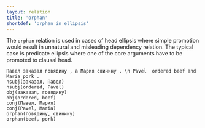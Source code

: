 ```yaml
---
layout: relation
title: 'orphan'
shortdef: 'orphan in ellipsis'
---
```


The `orphan` relation is used in cases of head ellipsis where simple promotion would result in unnatural 
and misleading dependency relation. The typical case is predicate ellipsis where one of the core arguments 
have to be promoted to clausal head.

~~~ sdparse
Павел заказал говядину , а Мария свинину . \n Pavel  ordered beef and Maria pork .
nsubj(заказал, Павел)
nsubj(ordered, Pavel)
obj(заказал, говядину)
obj(ordered, beef)
conj(Павел, Мария)
conj(Pavel, Maria)
orphan(говядину, свинину)
orphan(beef, pork)
~~~

